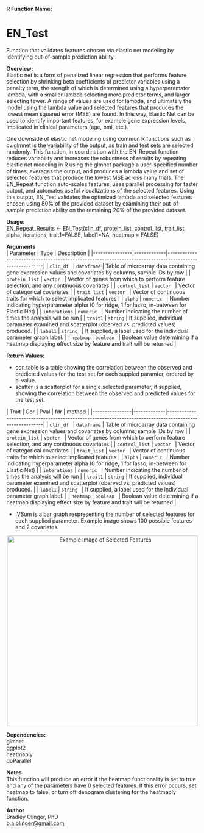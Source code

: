 **R Function Name:**  
# EN_Test
Function that validates features chosen via elastic net modeling by identifying out-of-sample prediction ability.

**Overview:**  
Elastic net is a form of penalized linear regression that performs feature selection by shrinking beta coefficients of predictor variables using a penalty term, 
the stength of which is determined using a hyperperamater lambda, with a smaller lambda selecting more predictor terms, and larger selecting fewer. A range of values are used for lambda,
and ultimately the model using the lambda value and selected features that produces the lowest mean squared error (MSE) are found. In this way, Elastic Net can be used to identify important 
features, for example gene expression levels, implicated in clinical parameters (age, bmi, etc.).

One downside of elastic net modeling using common R functions such as cv.glmnet is the variability of the output, as train and test sets are selected randomly. This function, in coordination with the EN_Repeat function reduces variability and increases the robustness of results by repeating elastic net modeling in R using the glmnet package a user-specified number of times, averages the output, and produces a lambda value and set of selected features that produce the lowest MSE across many trials. The EN_Repeat function auto-scales features, uses parallel processing for faster output, and automates useful visualizations of the selected features. Using this output, EN_Test validates the optimized lambda and selected features chosen using 80% of the provided dataset by examining their out-of-sample prediction ability on the remaining 20% of the provided dataset. 


**Usage:**  
EN_Repeat_Results <- EN_Test(clin_df, protein_list, control_list, trait_list, alpha, iterations, trait1=FALSE, label1=NA, heatmap = FALSE)

**Arguments**  
| Parameter      | Type        | Description                                                                                             |
|----------------|-------------|---------------------------------------------------------------------------------------------------------|
| `clin_df `     | `dataframe` | Table of microarray data containing gene expression values and covariates by columns, sample IDs by row |
| `protein_list` | `vector `   | Vector of genes from which to perform feature selection, and any continuous covariates                  |
| `control_list` | `vector `   | Vector of categorical covariates                                                                        |
| `trait_list`   | `vector `   | Vector of continuous traits for which to select implicated features                                     |
| `alpha`        | `numeric `  | Number indicating hyperparameter alpha (0 for ridge, 1 for lasso, in-between for Elastic Net)           |
| `interations`  | `numeric `  | Number indicating the number of times the analysis will be run                                          |
| `trait1`       | `string`    | If supplied, individual parameter examined and scatterplot (oberved vs. predicted values) produced.     |
| `label1`       | `string `   | If supplied, a label used for the individual parameter graph label.                                     |
| `heatmap`      | `boolean `  | Boolean value determining if a heatmap displaying effect size by feature and trait will be returned     |

**Return Values:**  
- cor_table is a table showing the correlation between the observed and predicted values for the test set for each suppled paramter, ordered by p-value.
- scatter is a scatterplot for a single selected parameter, if supplied, showing the correlation between the observed and predicted values for the test set. 

| Trait      | Cor        | Pval       | fdr        | method     |
|----------------|-------------|---------------------------------------------------------------------------------------------------------|
| `clin_df `     | `dataframe` | Table of microarray data containing gene expression values and covariates by columns, sample IDs by row |
| `protein_list` | `vector `   | Vector of genes from which to perform feature selection, and any continuous covariates                  |
| `control_list` | `vector `   | Vector of categorical covariates                                                                        |
| `trait_list`   | `vector `   | Vector of continuous traits for which to select implicated features                                     |
| `alpha`        | `numeric `  | Number indicating hyperparameter alpha (0 for ridge, 1 for lasso, in-between for Elastic Net)           |
| `interations`  | `numeric `  | Number indicating the number of times the analysis will be run                                          |
| `trait1`       | `string`    | If supplied, individual parameter examined and scatterplot (oberved vs. predicted values) produced.     |
| `label1`       | `string `   | If supplied, a label used for the individual parameter graph label.                                     |
| `heatmap`      | `boolean `  | Boolean value determining if a heatmap displaying effect size by feature and trait will be returned     |

- IVSum is a bar graph respresenting the number of selected features for each supplied parameter. Example image shows 100 possible features and 2 covariates.

<p align="center">
  <img src="images/Example_ivsum.JPG" alt="Example Image of Selected Features" width="500">
</p>

**Dependencies:**  
glmnet  
ggplot2  
heatmaply  
doParallel

**Notes**  
This function will produce an error if the heatmap functionality is set to true and any of the parameters have 0 selected features. If this error occurs, set heatmap to false, or turn off denogram clustering for the heatmaply function. 

**Author**  
Bradley Olinger, PhD  
b.a.olinger@gmail.com




